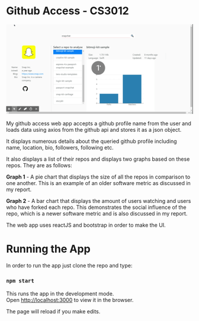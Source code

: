 # Github Access - CS3012

![](gif.gif)

My github access web app accepts a github profile name from the user and loads data using axios from the github api and stores it as a json object.

It displays numerous details about the queried github profile including name, location, bio, followers, following etc.

It also displays a list of their repos and displays two graphs based on these repos. They are as follows:

  
**Graph 1** - A pie chart that displays the size of all the repos in comparison to one another. This is an example of an older software metric as discussed in my report.

  
**Graph 2** - A bar chart that displays the amount of users watching and users who have forked each repo. This demonstrates the social influence of the repo, which is a newer software metric and is also discussed in my report.

  
The web app uses reactJS and bootstrap in order to make the UI.

#
# Running the App
In order to run the app just clone the repo and type:
 ### `npm start`

This runs the app in the development mode.  
Open  [http://localhost:3000](http://localhost:3000/)  to view it in the browser.

The page will reload if you make edits.  
